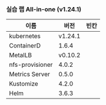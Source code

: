 ### 실습 랩 All-in-one (v1.24.1)

이름              | 버전     |   빈칸
----            | ----    | ----
kubernetes      | v1.24.1 |
ContainerD      | 1.6.4  |
MetalLB         | v0.10.2 |
nfs-provisioner | 4.0.2   |
Metrics Server  | 0.5.0   |
Kustomize       | 4.2.0   |
Helm            | 3.6.3   |
